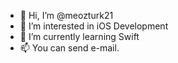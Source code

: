 - 👋 Hi, I’m @meozturk21
- 👀 I’m interested in iOS Development
- 🌱 I’m currently learning Swift
- 📫 You can send e-mail.
